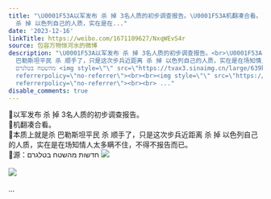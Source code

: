 ```yaml
---
title: "\U0001F53A以军发布 杀 掉 3名人质的初步调查报告。\U0001F53A机翻凑合看。\U0001F53A本质上就是杀 巴勒斯坦平民 杀 顺手了，只是这次步兵近距离
  杀 掉 以色列自己的人质，实在是在..."
date: '2023-12-16'
linkTitle: https://weibo.com/1671109627/NxqWEvS4r
source: 包容万物恒河水的微博
description: "\U0001F53A以军发布 杀 掉 3名人质的初步调查报告。<br>\U0001F53A机翻凑合看。<br>\U0001F53A本质上就是杀
  巴勒斯坦平民 杀 顺手了，只是这次步兵近距离 杀 掉 以色列自己的人质，实在是在场知情人太多瞒不住，不得不报告而已。<br>\U0001F53A源：חדשות
  מהשטח בטלגרם <img style=\"\" src=\"https://tvax3.sinaimg.cn/large/639b1bfbly1hkvxv3wjg0j20c40nbdr7.jpg\"
  referrerpolicy=\"no-referrer\"><br><br><img style=\"\" src=\"https://tvax1.sinaimg.cn/large/639b1bfbly1hkvxumpbwoj20ca0mb7ej.jpg\"
  referrerpolicy=\"no-referrer\"><br><br> ..."
disable_comments: true
---
```

🔺以军发布 杀 掉 3名人质的初步调查报告。<br>🔺机翻凑合看。<br>🔺本质上就是杀 巴勒斯坦平民 杀 顺手了，只是这次步兵近距离 杀 掉 以色列自己的人质，实在是在场知情人太多瞒不住，不得不报告而已。<br>🔺源：חדשות מהשטח בטלגרם <img style="" src="https://tvax3.sinaimg.cn/large/639b1bfbly1hkvxv3wjg0j20c40nbdr7.jpg" referrerpolicy="no-referrer"><br><br><img style="" src="https://tvax1.sinaimg.cn/large/639b1bfbly1hkvxumpbwoj20ca0mb7ej.jpg" referrerpolicy="no-referrer"><br><br> ...